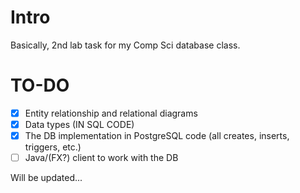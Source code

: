 # Intro
Basically, 2nd lab task for my Comp Sci database class. 

# TO-DO
- [X] Entity relationship and relational diagrams
- [X] Data types (IN SQL CODE)
- [X] The DB implementation in PostgreSQL code (all creates, inserts, triggers, etc.)
- [ ] Java/(FX?) client to work with the DB

Will be updated...

